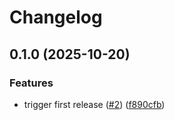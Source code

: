 # Changelog

## 0.1.0 (2025-10-20)


### Features

* trigger first release ([#2](https://github.com/snakemake/snakemake-scheduler-plugin-firstfit/issues/2)) ([f890cfb](https://github.com/snakemake/snakemake-scheduler-plugin-firstfit/commit/f890cfb180cba1c53df6ece02ac112096df91caa))
